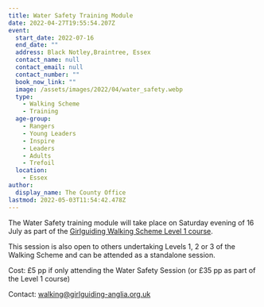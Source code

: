 ```yaml
---
title: Water Safety Training Module
date: 2022-04-27T19:55:54.207Z
event:
  start_date: 2022-07-16
  end_date: ""
  address: Black Notley,Braintree, Essex
  contact_name: null
  contact_email: null
  contact_number: ""
  book_now_link: ""
  image: /assets/images/2022/04/water_safety.webp
  type:
    - Walking Scheme
    - Training
  age-group:
    - Rangers
    - Young Leaders
    - Inspire
    - Leaders
    - Adults
    - Trefoil
  location:
    - Essex
author:
  display_name: The County Office
lastmod: 2022-05-03T11:54:42.478Z
---
```

The Water Safety training module will take place on Saturday evening of 16 July as part of the [Girlguiding Walking Scheme Level 1 course](/training/girlguiding-walking-scheme/).

This session is also open to others undertaking Levels 1, 2 or 3 of the Walking Scheme and can be attended as a standalone session.

Cost: £5 pp if only attending the Water Safety Session (or £35 pp as part of the Level 1 course)

Contact: <walking@girlguiding-anglia.org.uk>
